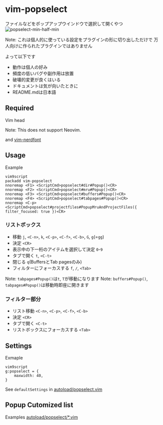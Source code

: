 # vim-popselect

ファイルなどをポップアップウインドウで選択して開くやつ
![popselect-min-half-min](https://github.com/user-attachments/assets/b9996b2e-2936-4168-9c5d-6ac4264a5d3f)

Note: これは個人的に使っている設定をプラグインの形に切り出しただけで
万人向けに作られたプラグインではありません

よって以下です

- 動作は個人の好み
- 頻度の低いバグや副作用は放置
- 破壊的変更が良くはいる
- ドキュメントは気が向いたときに
- README.mdは日本語

## Required

Vim head

Note: This does not support Neovim.


and [vim-nerdfont](https://github.com/lambdalisue/vim-nerdfont)

## Usage
Example
```
vim9script
packadd vim-popselect
nnoremap <F1> <ScriptCmd>popselect#dir#Popup()<CR>
nnoremap <F2> <ScriptCmd>popselect#mru#Popup()<CR>
nnoremap <F3> <ScriptCmd>popselect#buffers#Popup()<CR>
nnoremap <F4> <ScriptCmd>popselect#tabpages#Popup()<CR>
nnoremap <C-p> <ScriptCmd>popselect#projectfiles#PopupMruAndProjectFiles({ filter_focused: true })<CR>
```

### リストボックス
- 移動 `j`, `<C-n>`, `k`, `<C-p>`, `<C-f>`, `<C-b>`, `G`, `g`(=`gg`)
- 決定 `<CR>`
- 表示中の下一桁のアイテムを選択して決定 `0`-`9`
- タブで開く `t`, `<C-t>`
- 閉じる `q`(BuffersとTab pagesのみ)
- フィルターにフォーカスする `f`, `/`, `<Tab>`

Note: `tabpages#Popup()`は`t`, `T`が移動になります
Note: `buffers#Popup()`, `tabpages#Popup()`は移動時即座に開きます

### フィルター部分
- リスト移動 `<C-n>`, `<C-p>`, `<C-f>`, `<C-b>`
- 決定 `<CR>`
- タブで開く `<C-t>`
- リストボックスにフォーカスする `<Tab>`

## Settings
Exmaple
```
vim9script
g:popselect = {
	maxwidth: 40,
}
```
See `defaultSettings` in [autoload/popselect.vim](autoload/popselect.vim)

## Popup Cutomized list
Examples
[autoload/popselect/*.vim](autoload/popselect)

